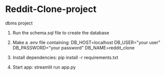 # Reddit-Clone-project
dbms project

1. Run the schema.sql file to create the database

2. Make a .env file containing:
    DB_HOST=localhost
    DB_USER="your user"
    DB_PASSWORD="your password"
    DB_NAME=reddit_clone

3. Install dependencies:
    pip install -r requirements.txt

4. Start app:
    streamlit run app.py
